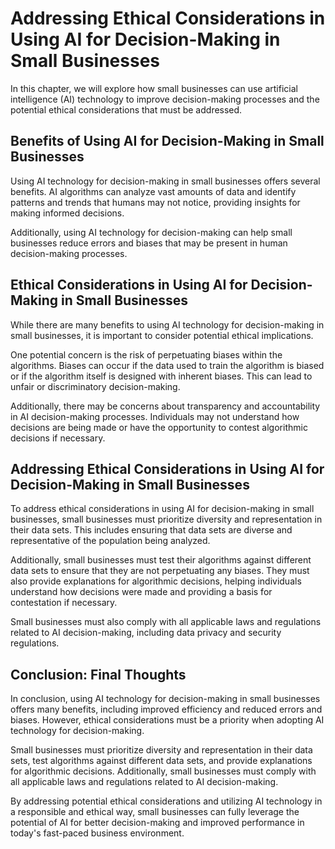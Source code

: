 Addressing Ethical Considerations in Using AI for Decision-Making in Small Businesses
===================================================================================================================================

In this chapter, we will explore how small businesses can use artificial intelligence (AI) technology to improve decision-making processes and the potential ethical considerations that must be addressed.

Benefits of Using AI for Decision-Making in Small Businesses
------------------------------------------------------------

Using AI technology for decision-making in small businesses offers several benefits. AI algorithms can analyze vast amounts of data and identify patterns and trends that humans may not notice, providing insights for making informed decisions.

Additionally, using AI technology for decision-making can help small businesses reduce errors and biases that may be present in human decision-making processes.

Ethical Considerations in Using AI for Decision-Making in Small Businesses
--------------------------------------------------------------------------

While there are many benefits to using AI technology for decision-making in small businesses, it is important to consider potential ethical implications.

One potential concern is the risk of perpetuating biases within the algorithms. Biases can occur if the data used to train the algorithm is biased or if the algorithm itself is designed with inherent biases. This can lead to unfair or discriminatory decision-making.

Additionally, there may be concerns about transparency and accountability in AI decision-making processes. Individuals may not understand how decisions are being made or have the opportunity to contest algorithmic decisions if necessary.

Addressing Ethical Considerations in Using AI for Decision-Making in Small Businesses
-------------------------------------------------------------------------------------

To address ethical considerations in using AI for decision-making in small businesses, small businesses must prioritize diversity and representation in their data sets. This includes ensuring that data sets are diverse and representative of the population being analyzed.

Additionally, small businesses must test their algorithms against different data sets to ensure that they are not perpetuating any biases. They must also provide explanations for algorithmic decisions, helping individuals understand how decisions were made and providing a basis for contestation if necessary.

Small businesses must also comply with all applicable laws and regulations related to AI decision-making, including data privacy and security regulations.

Conclusion: Final Thoughts
--------------------------

In conclusion, using AI technology for decision-making in small businesses offers many benefits, including improved efficiency and reduced errors and biases. However, ethical considerations must be a priority when adopting AI technology for decision-making.

Small businesses must prioritize diversity and representation in their data sets, test algorithms against different data sets, and provide explanations for algorithmic decisions. Additionally, small businesses must comply with all applicable laws and regulations related to AI decision-making.

By addressing potential ethical considerations and utilizing AI technology in a responsible and ethical way, small businesses can fully leverage the potential of AI for better decision-making and improved performance in today's fast-paced business environment.

